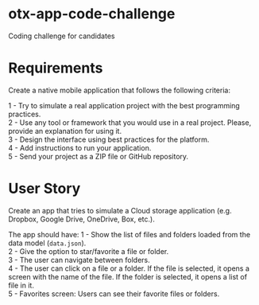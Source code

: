 # otx-app-code-challenge
Coding challenge for candidates

# Requirements
Create a native mobile application that follows the following criteria:

1 - Try to simulate a real application project with the best programming practices.  
2 - Use any tool or framework that you would use in a real project. Please, provide an explanation for using it.  
3 - Design the interface using best practices for the platform.   
4 - Add instructions to run your application.  
5 - Send your project as a ZIP file or GitHub repository.  

# User Story

Create an app that tries to simulate a Cloud storage application (e.g. Dropbox, Google Drive, OneDrive, Box, etc.).

The app should have: 
1 - Show the list of files and folders loaded from the data model (`data.json`).  
2 - Give the option to star/favorite a file or folder.   
3 - The user can navigate between folders.   
4 - The user can click on a file or a folder. If the file is selected, it opens a screen with the name of the file. If the folder is selected, it opens a list of file in it.  
5 - Favorites screen: Users can see their favorite files or folders.   
